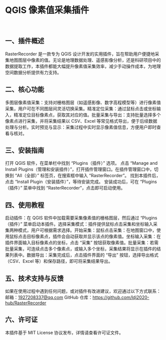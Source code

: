 # QGIS 像素值采集插件​
​
## 一、插件概述​
RasterRecorder 是一款专为 QGIS 设计开发的实用插件，旨在帮助用户便捷地采集地图图层中像素的值。无论是地理数据处理、遥感影像分析，还是科研项目中的数据提取工作，本插件都能大幅提升像素值采集效率，减少手动操作成本，为地理空间数据分析提供有力支持。​

## 二、核心功能​
多图层像素值采集：支持对栅格图层（如遥感影像、数字高程模型等）进行像素值采集，用户可在不同图层间灵活切换采集。​
精准定位采集：通过鼠标点击或坐标输入，精准定位目标像素点，获取其对应的值。​
批量采集与导出：支持批量选择多个像素点进行采集，并将采集结果以 CSV、Excel 等常见格式导出，便于后续数据处理与分析。​
实时预览与显示：采集过程中实时显示像素值信息，方便用户即时查看与核对。​
## 三、安装指南​
打开 QGIS 软件，在菜单栏中找到 “Plugins（插件）” 选项。​
点击 “Manage and Install Plugins（管理和安装插件）”，打开插件管理窗口。​
在插件管理窗口中，切换到 “All（全部）” 标签页，在搜索框中输入 “RasterRecorder”。​
找到本插件后，点击 “Install Plugin（安装插件）”，等待安装完成。​
安装成功后，可在 “Plugins（插件）” 菜单中找到 “RasterRecorder”，点击即可启动使用。​
## 四、使用教程​
启动插件：在 QGIS 软件中加载需要采集像素值的栅格图层，然后通过 “Plugins（插件）” 菜单启动本插件。​
选择采集模式：插件提供鼠标点击采集和坐标输入采集两种模式，用户可根据需求选择。​
开始采集：​
鼠标点击采集：在地图窗口中，使用鼠标点击目标像素点，插件会自动获取并显示该点的像素值。​
坐标输入采集：在插件界面输入目标像素点的坐标，点击 “采集” 按钮获取像素值。​
批量采集：若需批量采集，可连续点击多个像素点，或输入多个坐标，采集结果将显示在插件的结果列表中。​
数据导出：采集完成后，点击插件界面的 “导出” 按钮，选择导出格式（CSV、Excel 等）和保存路径，即可将采集结果导出。​
## 五、技术支持与反馈​
如果在使用过程中遇到任何问题，或对插件有改进建议，欢迎通过以下方式联系：​
邮箱：1927208337@qq.com​
GitHub 仓库：https://github.com/ldj2020-hub/RasterRecorder
## 六、许可证​
本插件基于 MIT License 协议发布，详情请查看许可证文件。
